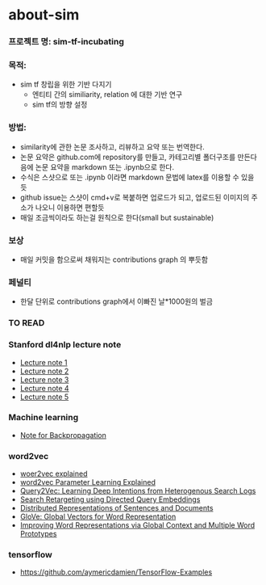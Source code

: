 # about-sim

### 프로젝트 명: sim-tf-incubating

### 목적:
* sim tf 창립을 위한 기반 다지기
	* 엔티티 간의 similiarity, relation 에 대한 기반 연구
  	* sim tf의 방향 설정 

### 방법:
* similarity에 관한 논문 조사하고, 리뷰하고 요약 또는 번역한다.
* 논문 요약은 github.com에 repository를 만들고, 카테고리별 폴더구조를 만든다음에 논문 요약을 markdown 또는 .ipynb으로 한다.
 * 수식은 스샷으로 또는 .ipynb 이라면 markdown 문법에 latex를 이용할 수 있을 듯
 * github issue는 스샷이 cmd+v로 복붙하면 업로드가 되고, 업로드된 이미지의 주소가 나오니 이용하면 편할듯
* 매일 조금씩이라도 하는걸 원칙으로 한다(small but sustainable)

### 보상
 * 매일 커밋을 함으로써 채워지는 contributions graph 의 뿌듯함
 
### 페널티
 * 한달 단위로 contributions graph에서 이빠진 날*1000원의 벌금
  
### TO READ

### Stanford dl4nlp lecture note
* [Lecture note 1](http://cs224d.stanford.edu/lecture_notes/notes1.pdf)
* [Lecture note 2](http://cs224d.stanford.edu/lecture_notes/notes2.pdf)
* [Lecture note 3](http://cs224d.stanford.edu/lecture_notes/notes3.pdf)
* [Lecture note 4](http://cs224d.stanford.edu/lecture_notes/notes4.pdf)
* [Lecture note 5](http://cs224d.stanford.edu/lecture_notes/LectureNotes5.pdf)

### Machine learning
* [Note for Backpropagation](https://www.ics.uci.edu/~pjsadows/notes.pdf)

### word2vec
* [woer2vec explained](http://arxiv.org/pdf/1402.3722v1.pdf)
* [word2vec Parameter Learning Explained](http://www-personal.umich.edu/~ronxin/pdf/w2vexp.pdf)
* [Query2Vec: Learning Deep Intentions from Heterogenous Search Logs](http://www.cs.cmu.edu/~dongyeok/papers/query2vec_v0.2.pdf)
* [Search Retargeting using Directed Query Embeddings](http://astro.temple.edu/~tua95067/grbovic2015wwwA.pdf)
* [Distributed Representations of Sentences and Documents](https://cs.stanford.edu/~quocle/paragraph_vector.pdf)
* [GloVe: Global Vectors for Word Representation](http://nlp.stanford.edu/pubs/glove.pdf)
* [Improving Word Representations via Global Context and Multiple Word Prototypes](http://www.aclweb.org/anthology/P12-1092)

### tensorflow
* https://github.com/aymericdamien/TensorFlow-Examples
